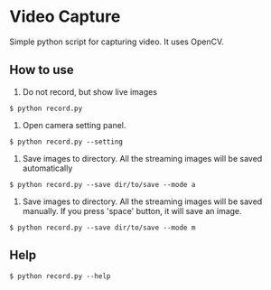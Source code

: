 # Video Capture
Simple python script for capturing video.
It uses OpenCV.

## How to use
1. Do not record, but show live images
<pre><code>$ python record.py
</code></pre>

1. Open camera setting panel.
<pre><code>$ python record.py --setting
</code></pre>

1. Save images to directory. All the streaming images will be saved automatically
<pre><code>$ python record.py --save dir/to/save --mode a
</code></pre>

1. Save images to directory. All the streaming images will be saved manually. If you press 'space' button, it will save an image.
<pre><code>$ python record.py --save dir/to/save --mode m
</code></pre>

## Help
<pre><code>$ python record.py --help
</code></pre>
